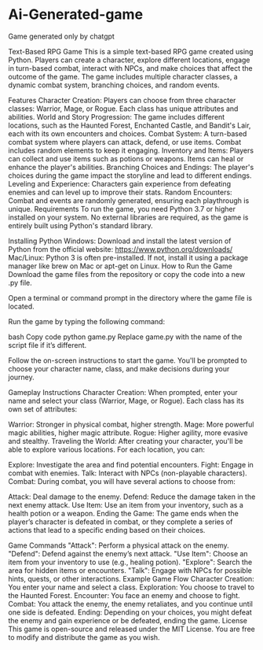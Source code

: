 # Ai-Generated-game
Game generated only by chatgpt

Text-Based RPG Game
This is a simple text-based RPG game created using Python. Players can create a character, explore different locations, engage in turn-based combat, interact with NPCs, and make choices that affect the outcome of the game. The game includes multiple character classes, a dynamic combat system, branching choices, and random events.

Features
Character Creation: Players can choose from three character classes: Warrior, Mage, or Rogue. Each class has unique attributes and abilities.
World and Story Progression: The game includes different locations, such as the Haunted Forest, Enchanted Castle, and Bandit's Lair, each with its own encounters and choices.
Combat System: A turn-based combat system where players can attack, defend, or use items. Combat includes random elements to keep it engaging.
Inventory and Items: Players can collect and use items such as potions or weapons. Items can heal or enhance the player's abilities.
Branching Choices and Endings: The player's choices during the game impact the storyline and lead to different endings.
Leveling and Experience: Characters gain experience from defeating enemies and can level up to improve their stats.
Random Encounters: Combat and events are randomly generated, ensuring each playthrough is unique.
Requirements
To run the game, you need Python 3.7 or higher installed on your system. No external libraries are required, as the game is entirely built using Python's standard library.

Installing Python
Windows: Download and install the latest version of Python from the official website: https://www.python.org/downloads/
Mac/Linux: Python 3 is often pre-installed. If not, install it using a package manager like brew on Mac or apt-get on Linux.
How to Run the Game
Download the game files from the repository or copy the code into a new .py file.

Open a terminal or command prompt in the directory where the game file is located.

Run the game by typing the following command:

bash
Copy code
python game.py
Replace game.py with the name of the script file if it’s different.

Follow the on-screen instructions to start the game. You'll be prompted to choose your character name, class, and make decisions during your journey.

Gameplay Instructions
Character Creation: When prompted, enter your name and select your class (Warrior, Mage, or Rogue). Each class has its own set of attributes:

Warrior: Stronger in physical combat, higher strength.
Mage: More powerful magic abilities, higher magic attribute.
Rogue: Higher agility, more evasive and stealthy.
Traveling the World: After creating your character, you'll be able to explore various locations. For each location, you can:

Explore: Investigate the area and find potential encounters.
Fight: Engage in combat with enemies.
Talk: Interact with NPCs (non-playable characters).
Combat: During combat, you will have several actions to choose from:

Attack: Deal damage to the enemy.
Defend: Reduce the damage taken in the next enemy attack.
Use Item: Use an item from your inventory, such as a health potion or a weapon.
Ending the Game: The game ends when the player’s character is defeated in combat, or they complete a series of actions that lead to a specific ending based on their choices.

Game Commands
"Attack": Perform a physical attack on the enemy.
"Defend": Defend against the enemy’s next attack.
"Use Item": Choose an item from your inventory to use (e.g., healing potion).
"Explore": Search the area for hidden items or encounters.
"Talk": Engage with NPCs for possible hints, quests, or other interactions.
Example Game Flow
Character Creation: You enter your name and select a class.
Exploration: You choose to travel to the Haunted Forest.
Encounter: You face an enemy and choose to fight.
Combat: You attack the enemy, the enemy retaliates, and you continue until one side is defeated.
Ending: Depending on your choices, you might defeat the enemy and gain experience or be defeated, ending the game.
License
This game is open-source and released under the MIT License. You are free to modify and distribute the game as you wish.

